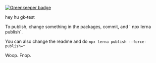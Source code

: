 
[![Greenkeeper badge](https://badges.greenkeeper.io/neighbourhoodie/gk-test.svg)](https://greenkeeper.io/)

hey hu gk-test

To publish, change something in the packages, commit, and ´
npx lerna publish`.

You can also change the readme and do `npx lerna publish --force-publish=*`

Woop. Fnop.
